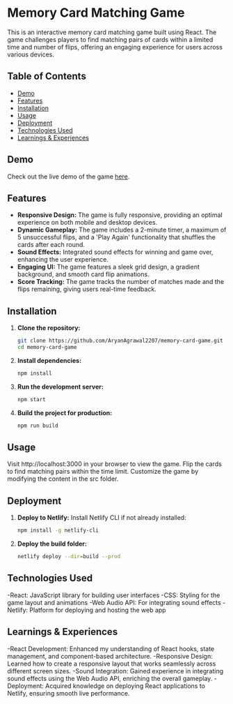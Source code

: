 # Memory Card Matching Game

This is an interactive memory card matching game built using React. The game challenges players to find matching pairs of cards within a limited time and number of flips, offering an engaging experience for users across various devices.

## Table of Contents

- [Demo](#demo)
- [Features](#features)
- [Installation](#installation)
- [Usage](#usage)
- [Deployment](#deployment)
- [Technologies Used](#technologies-used)
- [Learnings & Experiences](#learnings--experiences)

## Demo

Check out the live demo of the game [here](https://memory-cards-reactgame.netlify.app).

## Features

- **Responsive Design:** The game is fully responsive, providing an optimal experience on both mobile and desktop devices.
- **Dynamic Gameplay:** The game includes a 2-minute timer, a maximum of 5 unsuccessful flips, and a 'Play Again' functionality that shuffles the cards after each round.
- **Sound Effects:** Integrated sound effects for winning and game over, enhancing the user experience.
- **Engaging UI:** The game features a sleek grid design, a gradient background, and smooth card flip animations.
- **Score Tracking:** The game tracks the number of matches made and the flips remaining, giving users real-time feedback.

## Installation

1. **Clone the repository:**
   ```bash
   git clone https://github.com/AryanAgrawal2207/memory-card-game.git
   cd memory-card-game
2. **Install dependencies:**
   ```bash
   npm install
3. **Run the development server:**
   ```bash
   npm start
4. **Build the project for production:**
   ```bash
   npm run build
   
## Usage
Visit http://localhost:3000 in your browser to view the game.
Flip the cards to find matching pairs within the time limit.
Customize the game by modifying the content in the src folder.

## Deployment

1. **Deploy to Netlify:**
   Install Netlify CLI if not already installed:
   ```bash
   npm install -g netlify-cli

2. **Deploy the build folder:**
   ```bash
   netlify deploy --dir=build --prod

## Technologies Used
-React: JavaScript library for building user interfaces
-CSS: Styling for the game layout and animations
-Web Audio API: For integrating sound effects
-Netlify: Platform for deploying and hosting the web app

## Learnings & Experiences
-React Development: Enhanced my understanding of React hooks, state management, and component-based architecture.
-Responsive Design: Learned how to create a responsive layout that works seamlessly across different screen sizes.
-Sound Integration: Gained experience in integrating sound effects using the Web Audio API, enriching the overall gameplay.
-Deployment: Acquired knowledge on deploying React applications to Netlify, ensuring smooth live performance.
